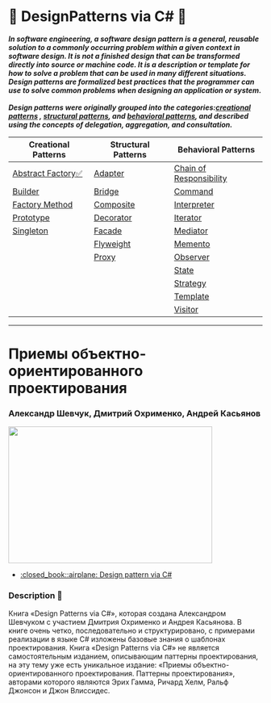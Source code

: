 # :large_blue_diamond: DesignPatterns via C# :large_blue_diamond:
**_In software engineering, a software design pattern is a general, reusable solution to a commonly occurring problem within a given context in software design. It is not a finished design that can be transformed directly into source or machine code. It is a description or template for how to solve a problem that can be used in many different situations. Design patterns are formalized best practices that the programmer can use to solve common problems when designing an application or system._**
<br/>
<br/>
**_Design patterns were originally grouped into the categories:[creational patterns](https://github.com/suren-vanyan/DesignPatterns-via-CSharp/tree/master/Creational/AbstractFactory(Creation)) , [structural patterns](https://github.com/suren-vanyan/DesignPatterns-via-CSharp/tree/master/Structural/AbstractFactory(Creation)), and [behavioral patterns](https://github.com/suren-vanyan/DesignPatterns-via-CSharp/tree/master/Behavioral/AbstractFactory(Creation)), and described using the concepts of delegation, aggregation, and consultation._**

Creational Patterns     |  Structural Patterns  | Behavioral Patterns
---------------|--------------|-----------|
<a href="https://github.com/suren-vanyan/DesignPatterns-via-CSharp/tree/master/Creational/AbstractFactory(Creation)/AbstractFactory(Creation)">Abstract Factory:white_check_mark:</a>|	<a href=" ">Adapter</a>     |<a href=" ">Chain of Responsibility</a>
<a href=" ">Builder</a>	       |<a href=" ">Bridge</a>	      |<a href=" ">Command</a>	
<a href=" ">Factory Method</a> |<a href=" ">Composite</a>	    |<a href=" ">Interpreter</a>	
<a href=" ">Prototype</a>     |<a href=" ">Decorator</a>	    |<a href=" ">Iterator</a>
<a href=" ">Singleton</a>      |<a href=" ">Facade</a>	      |<a href=" ">Mediator</a>	
&nbsp;         |<a href=" ">Flyweight</a>	    |<a href=" ">Memento</a>	
&nbsp;         |<a href=" ">Proxy</a>        |<a href=" ">Observer</a>
&nbsp;         |&nbsp;        |<a href=" ">State</a>	
&nbsp;         | &nbsp;       |<a href=" ">Strategy</a>	
&nbsp;         |&nbsp;        |<a href=" ">Template</a> 
&nbsp;         |&nbsp;        |<a href=" ">Visitor</a>

<hr/>


<h1>Приемы объектно-ориентированного проектирования</h1>
<h3>Александр Шевчук, Дмитрий Охрименко, Андрей Касьянов</h3>
<p align="Left"><img src="https://i.ytimg.com/vi/Oyz76pTexGs/maxresdefault.jpg" width="404" height="271"></p>
<ul>
<li><a href="https://drive.google.com/open?id=0By1MH5wlD0LhLTByR3NUclhKbjQ">:closed_book::airplane: Design pattern via C#</a>
</ul>

### Description :pushpin:
Книга «Design Patterns via C#», которая создана Александром Шевчуком с участием Дмитрия Охрименко и Андрея Касьянова. В книге очень четко, последовательно и структурировано, с примерами реализации в языке C# изложены базовые знания о шаблонах проектирования.
Книга «Design Patterns via C#» не является самостоятельным изданием, описывающим паттерны проектирования, на эту тему уже есть уникальное издание: «Приемы объектно-ориентированного проектирования. Паттерны проектирования», авторами которого являются Эрих Гамма, Ричард Хелм, Ральф Джонсон и Джон Влиссидес.










